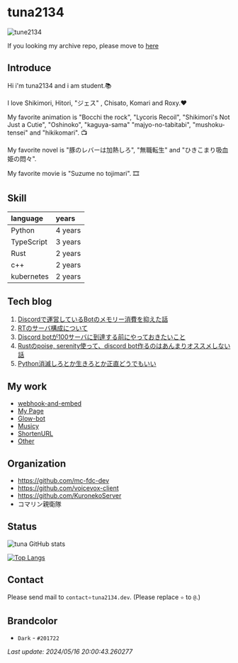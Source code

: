 # tuna2134
![tune2134](https://komarev.com/ghpvc/?username=tuna2134)

If you looking my archive repo, please move to [here](https://github.com/tuna2134-archive)

## Introduce
Hi i'm tuna2134 and i am student.📚

I love Shikimori, Hitori, "ジェス" , Chisato, Komari and Roxy.❤️

My favorite animation is "Bocchi the rock", "Lycoris Recoil", "Shikimori's Not Just a Cutie", "Oshinoko", "kaguya-sama" "majyo-no-tabitabi", "mushoku-tensei" and "hikikomari". 📺

My favorite novel is "豚のレバーは加熱しろ", "無職転生" and "ひきこまり吸血姫の悶々".

My favorite movie is "Suzume no tojimari". 🎞️

## Skill
| language   | years   |
| :--------- | :------ |
| Python     | 4 years |
| TypeScript | 3 years |
| Rust       | 2 years |
| c++        | 2 years |
| kubernetes | 2 years |

## Tech blog

1. [Discordで運営しているBotのメモリー消費を抑えた話](https://zenn.dev/neody/articles/ff0cb93748471e)
2. [RTのサーバ構成について](https://zenn.dev/neody/articles/219f40b6bd0b48)
3. [Discord botが100サーバに到達する前にやっておきたいこと](https://zenn.dev/dms_sub/articles/96ba951519e948)
4. [Rustのpoise, serenity使って、discord bot作るのはあんまりオススメしない話](https://zenn.dev/dms_sub/articles/7f2bb4bbddd388)
5. [Python消滅しろとか生きろとか正直どうでもいい](https://zenn.dev/dms_sub/articles/649f65229debc1)

## My work
- [webhook-and-embed](https://tuna2134.dev/webhook-and-embed/)
- [My Page](https://tuna2134.jp/)
- [Glow-bot](https://glow-bot.com)
- [Musicy](https://musicy.neody.land)
- [ShortenURL](https://shor.f5.si/e83249)
- [Other](https://works.tuna2134.jp/code)

## Organization
- https://github.com/mc-fdc-dev
- https://github.com/voicevox-client
- https://github.com/KuronekoServer
- コマリン親衛隊

## Status
![tuna GitHub stats](https://github-readme-stats.vercel.app/api?username=tuna2134&show_icons=true&theme=radical)

[![Top Langs](https://github-readme-stats.vercel.app/api/top-langs/?username=tuna2134&layout=compact)](https://github.com/anuraghazra/github-readme-stats)

## Contact
Please send mail to `contact⭐️tuna2134.dev`. (Please replace `⭐️` to `@`.)

## Brandcolor
- `Dark` - `#201722`

*Last update: 2024/05/16 20:00:43.260277*